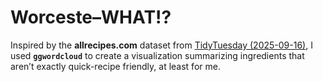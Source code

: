 # Worceste–WHAT!?

Inspired by the **allrecipes.com** dataset from [TidyTuesday (2025-09-16)](https://github.com/rfordatascience/tidytuesday/blob/main/data/2025/2025-09-16/readme.md), I used **`ggwordcloud`** to create a visualization summarizing ingredients that aren’t exactly quick-recipe friendly, at least for me.